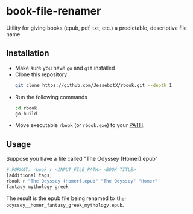 # book-file-renamer
Utility for giving books (epub, pdf, txt, etc.) a predictable, descriptive file name

## Installation
* Make sure you have `go` and `git` installed
* Clone this repository
  ```sh
  git clone https://github.com/JessebotX/rbook.git --depth 1
  ```
* Run the following commands
  ```sh
  cd rbook
  go build
  ```
* Move executable `rbook` (or `rbook.exe`) to your [PATH](https://katiek2.github.io/path-doc/).

## Usage
Suppose you have a file called "The Odyssey (Homer).epub"

```sh
# FORMAT: rbook r <INPUT_FILE_PATH> <BOOK TITLE>
[additional tags]
rbook r "The Odyssey (Homer).epub" "The Odyssey" "Homer"
fantasy mythology greek
```

The result is the epub file being renamed to
`the-odyssey__homer_fantasy_greek_mythology.epub`.
